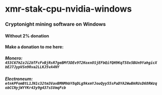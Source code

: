 # xmr-stak-cpu-nvidia-windows

### Cryptonight mining software on Windows
#### Without 2% donation

#### Make a donation to me here:
##### Monero: `453C67h2zJi2bTFcFvBjRsR7geBMf3DEv9T2Koxn8SjEFbQifQH9KqT58x5BUn9YahgicXbEJ7JypVSn9Rva2LLKJ5vA4NY`
##### Electroneum: `etnkPFomBtL1JN1c32tm3VavBMNMhbY8qDLg9kxmYJouQyy55sPaDYA2WwBkRUsD68RWzqobCCNyjWYYKr43y9g437sSVmqFcb`
